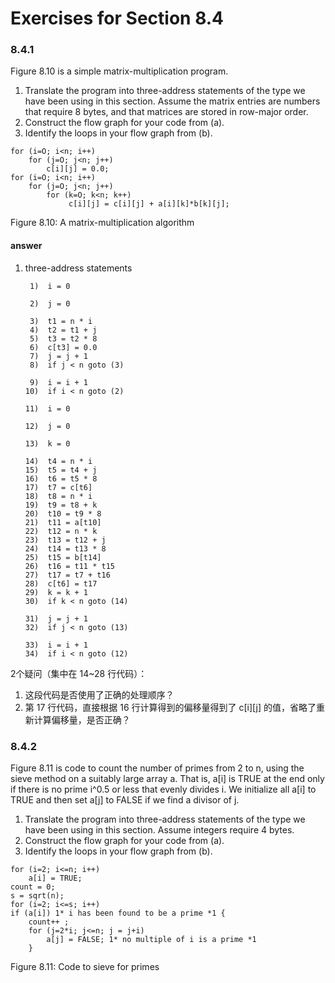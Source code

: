# Exercises for Section 8.4

### 8.4.1

Figure 8.10 is a simple matrix-multiplication program.

1. Translate the program into three-address statements of the type we have been using in this section. Assume the matrix entries are numbers that require 8 bytes, and that matrices are stored in row-major order.
2. Construct the flow graph for your code from (a).
3. Identify the loops in your flow graph from (b).

```
for (i=O; i<n; i++)
    for (j=O; j<n; j++)
        c[i][j] = 0.0;
for (i=O; i<n; i++)
    for (j=O; j<n; j++)
        for (k=O; k<n; k++)
            ￼c[i][j] = c[i][j] + a[i][k]*b[k][j];
```

Figure 8.10: A matrix-multiplication algorithm

#### answer

1. three-address statements

    ```
     1)  i = 0

     2)  j = 0

     3)  t1 = n * i
     4)  t2 = t1 + j
     5)  t3 = t2 * 8
     6)  c[t3] = 0.0
     7)  j = j + 1
     8)  if j < n goto (3)

     9)  i = i + 1
    10)  if i < n goto (2)

    11)  i = 0

    12)  j = 0

    13)  k = 0

    14)  t4 = n * i
    15)  t5 = t4 + j
    16)  t6 = t5 * 8
    17)  t7 = c[t6]
    18)  t8 = n * i
    19)  t9 = t8 + k
    20)  t10 = t9 * 8
    21)  t11 = a[t10]
    22)  t12 = n * k
    23)  t13 = t12 + j
    24)  t14 = t13 * 8
    25)  t15 = b[t14]
    26)  t16 = t11 * t15
    27)  t17 = t7 + t16
    28)  c[t6] = t17
    29)  k = k + 1
    30)  if k < n goto (14)

    31)  j = j + 1
    32)  if j < n goto (13)

    33)  i = i + 1
    34)  if i < n goto (12)
    ```

2个疑问（集中在 14~28 行代码）：

1. 这段代码是否使用了正确的处理顺序？
2. 第 17 行代码，直接根据 16 行计算得到的偏移量得到了 c[i][j] 的值，省略了重新计算偏移量，是否正确？

### 8.4.2

Figure 8.11 is code to count the number of primes from 2 to n, using the sieve method on a suitably large array a. That is, a[i] is TRUE at the end only if there is no prime i^0.5 or less that evenly divides i. We initialize all a[i] to TRUE and then set a[j] to FALSE if we find a divisor of j.

1. Translate the program into three-address statements of the type we have been using in this section. Assume integers require 4 bytes.
2. Construct the flow graph for your code from (a).
3. Identify the loops in your flow graph from (b).

```
for (i=2; i<=n; i++)
    a[i] = TRUE;
count = 0;
s = sqrt(n);
for (i=2; i<=s; i++)
if (a[i]) 1* i has been found to be a prime *1 {
    count++ ;
    for (j=2*i; j<=n; j = j+i)
        a[j] = FALSE; 1* no multiple of i is a prime *1
    }
```

Figure 8.11: Code to sieve for primes